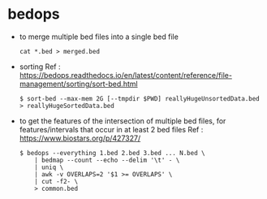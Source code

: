 # bedops
  - to merge multiple bed files into a single bed file
    ```
    cat *.bed > merged.bed
    ```
  - sorting
    Ref : https://bedops.readthedocs.io/en/latest/content/reference/file-management/sorting/sort-bed.html
    ```
    $ sort-bed --max-mem 2G [--tmpdir $PWD] reallyHugeUnsortedData.bed > reallyHugeSortedData.bed 
    ```
  - to get the features of the intersection of multiple bed files, for features/intervals that occur in at least 2 bed files
      Ref : https://www.biostars.org/p/427327/
      ```
      $ bedops --everything 1.bed 2.bed 3.bed ... N.bed \
          | bedmap --count --echo --delim '\t' - \
          | uniq \
          | awk -v OVERLAPS=2 '$1 >= OVERLAPS' \
          | cut -f2- \
          > common.bed
      ```
